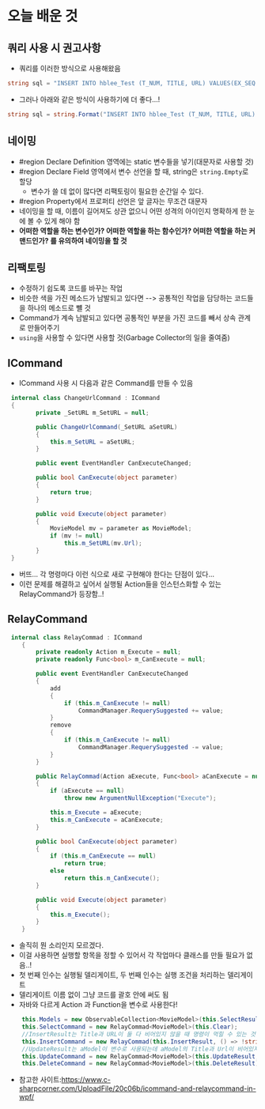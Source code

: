 # 오늘 배운 것

## 쿼리 사용 시 권고사항
- 쿼리를 이러한 방식으로 사용해왔음<br>
```C#
string sql = "INSERT INTO hblee_Test (T_NUM, TITLE, URL) VALUES(EX_SEQ.NEXTVAL,'"+this.Title+"', '"+ this.URL;
```
- 그러나 아래와 같은 방식이 사용하기에 더 좋다...!<br>
```C#
string sql = string.Format("INSERT INTO hblee_Test (T_NUM, TITLE, URL) VALUES(EX_SEQ.NEXTVAL,'{0}','{1}')", this.Title, this.URL);
```

## 네이밍
- #region Declare Definition 영역에는 static 변수들을 넣기(대문자로 사용할 것)
- #region Declare Field 영역에서 변수 선언을 할 때, string은 `string.Empty`로 할당
    - 변수가 쓸 데 없이 많다면 리팩토링이 필요한 순간일 수 있다.
- #region Property에서 프로퍼티 선언은 앞 글자는 무조건 대문자
- 네이밍을 할 때, 이름이 길어져도 상관 없으니 어떤 성격의 아이인지 명확하게 한 눈에 볼 수 있게 해야 함
- **어떠한 역할을 하는 변수인가? 어떠한 역할을 하는 함수인가? 어떠한 역할을 하는 커맨드인가? 를 유의하여 네이밍을 할 것**

## 리팩토링
- 수정하기 쉽도록 코드를 바꾸는 작업
- 비슷한 색을 가진 메소드가 남발되고 있다면 --> 공통적인 작업을 담당하는 코드들을 하나의 메소드로 뺼 것
- Command가 계속 남발되고 있다면 공통적인 부분을 가진 코드를 빼서 상속 관계로 만들어주기
- `using`을 사용할 수 있다면 사용할 것(Garbage Collector의 일을 줄여줌) 

## ICommand
- ICommand 사용 시 다음과 같은 Command를 만들 수 있음
```C#
 internal class ChangeUrlCommand : ICommand
 {
        private _SetURL m_SetURL = null;

        public ChangeUrlCommand(_SetURL aSetURL)
        {
            this.m_SetURL = aSetURL;
        }

        public event EventHandler CanExecuteChanged;

        public bool CanExecute(object parameter)
        {
            return true;
        }

        public void Execute(object parameter)
        {
            MovieModel mv = parameter as MovieModel;
            if (mv != null)
                this.m_SetURL(mv.Url);
        }
 }
```
- 버뜨... 각 명령마다 이런 식으로 새로 구현해야 한다는 단점이 있다...
- 이런 문제를 해결하고 싶어서 실행될 Action들을 인스턴스화할 수 있는 RelayCommand가 등장함..!

## RelayCommand
```C#
 internal class RelayCommad : ICommand
    {
        private readonly Action m_Execute = null;
        private readonly Func<bool> m_CanExecute = null;

        public event EventHandler CanExecuteChanged
        {
            add
            {
                if (this.m_CanExecute != null)
                    CommandManager.RequerySuggested += value;
            }
            remove
            {
                if (this.m_CanExecute != null)
                    CommandManager.RequerySuggested -= value;
            }
        }

        public RelayCommad(Action aExecute, Func<bool> aCanExecute = null)
        {
            if (aExecute == null)
                throw new ArgumentNullException("Execute");

            this.m_Execute = aExecute;
            this.m_CanExecute = aCanExecute;
        }

        public bool CanExecute(object parameter)
        {
            if (this.m_CanExecute == null)
                return true;
            else
                return this.m_CanExecute();
        }

        public void Execute(object parameter)
        {
            this.m_Execute();
        }
    }
```
- 솔직히 뭔 소리인지 모르겠다.
- 이걸 사용하면 실행할 항목을 정할 수 있어서 각 작업마다 클래스를 만들 필요가 없음..!
- 첫 번째 인수는 실행될 델리게이트, 두 번째 인수는 실행 조건을 처리하는 델리게이트
- 델리게이트 이름 없이 그냥 코드를 괄호 안에 써도 됨
- 자바와 다르게 Action 과 Function을 변수로 사용한다!
```C#
    this.Models = new ObservableCollection<MovieModel>(this.SelectResult());
    this.SelectCommand = new RelayCommad<MovieModel>(this.Clear);
    //InsertResult는 Title과 URL이 둘 다 비어있지 않을 때 명령이 먹힐 수 있는 것!
    this.InsertCommand = new RelayCommad(this.InsertResult, () => !string.IsNullOrEmpty(this.Title) || !string.IsNullOrEmpty(this.URL));
    //UpdateResult는 aModel이 변수로 사용되는데 aModel의 Title과 Url이 비어있지 않을 때 명령이 먹힐 수 있는 것!
    this.UpdateCommand = new RelayCommad<MovieModel>(this.UpdateResult, aModel => !string.IsNullOrEmpty(this.Title) || !string.IsNullOrEmpty(this.URL));
    this.DeleteCommand = new RelayCommad<MovieModel>(this.DeleteResult);
```
- 참고한 사이트:https://www.c-sharpcorner.com/UploadFile/20c06b/icommand-and-relaycommand-in-wpf/